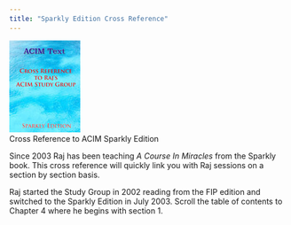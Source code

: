 ```yaml
---
title: "Sparkly Edition Cross Reference"
---
```


<div class="disable-paragraph-marker ui items">
  <div class="item">
    <a href="#" data-book="acim" class="toc-modal-open combined ui small image" data-tooltip="Cross reference to Sparkly Edition">
      <img src="/public/img/raj/acim-toc.jpg">
    </a>
    <div class="content">
      <a class="header">Cross Reference to ACIM Sparkly Edition</a>
      <div class="description">
        <p>
          Since 2003 Raj has been teaching <em>A Course In Miracles</em>
          from the Sparkly book. This cross reference will quickly link you with
          Raj sessions on a section by section basis.
        </p>
        <p>
          Raj started the Study Group in 2002 reading from the FIP edition and
          switched to the Sparkly Edition in July 2003. Scroll the table
          of contents to Chapter 4 where he begins with section 1.
        </p>
      </div>
    </div>
  </div>
